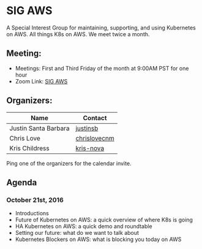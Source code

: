 # SIG AWS

A Special Interest Group for maintaining, supporting, and using Kubernetes on AWS.
All things K8s on AWS.  We meet twice a month.

## Meeting:
- Meetings: First and Third Friday of the month at 9:00AM PST for one hour
- Zoom Link: [SIG AWS](https://zoom.us/my/k8ssigaws)

## Organizers:

| Name  | Contact |
| ------------- | ------------- |
| Justin Santa Barbara  | [justinsb](github.com/justinsb)  |
| Chris Love  | [chrislovecnm](github.com/chrislovecnm)  |
| Kris Childress | [kris-nova](github.com/kris-nova) |

Ping one of the organizers for the calendar invite.

## Agenda

### October 21st, 2016

- Introductions
- Future of Kubernetes on AWS: a quick overview of where K8s is going
- HA Kubernetes on AWS: a quick demo and roundtable
- Setting our future: what do we want to talk about
- Kubernetes Blockers on AWS: what is blocking you today on AWS

